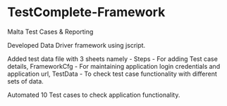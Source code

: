 # TestComplete-Framework
Malta Test Cases &amp; Reporting

Developed Data Driver framework using jscript.

Added test data file with 3 sheets namely - Steps - For adding Test case details, FrameworkCfg - For maintaining application login credentials and application url, TestData - To check test case functionality with different sets of data.

Automated 10 Test cases to check application functionality.

